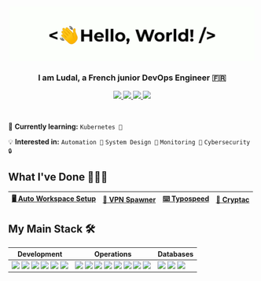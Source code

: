 <div align="center">
    <img src="assets/greetings.gif" align="center" height="" width="500" />
</div>

### <div align="center" width="200">I am Ludal, a French junior DevOps Engineer 🇫🇷</div>

<p align="center">
    <a href="mailto:contact@iamludal.fr">
        <img src="https://img.shields.io/badge/mail-%23ff4343.svg?&style=for-the-badge&logo=gmail&logoColor=white" />
    </a>
    <a href="https://twitter.com/iamludal">
        <img src="https://img.shields.io/badge/-Twitter-1ca0f1?style=for-the-badge&labelColor=1ca0f1&logo=twitter&logoColor=white" />
    </a>
    <a href="https://discordapp.com/users/256769299954401280">
        <img src="https://img.shields.io/badge/Discord-7289DA?style=for-the-badge&logo=discord&logoColor=white" />
    </a>
    <a href="https://iamludal.fr">
        <img src="https://svgshare.com/i/fDu.svg" />
    </a>
</p>
  
<br>

🧠 **Currently learning:** `Kubernetes 🐙`

💡 **Interested in:** `Automation 🚀` `System Design 🧠` `Monitoring 🚦` `Cybersecurity 🔒`
 

## What I've Done 👨🏻‍💻

<div align="center">
    
[🖥️ Auto Workspace Setup](https://github.com/iamludal/auto-workspace-setup) | [🛜 VPN Spawner](https://github.com/iamludal/vpn-spawner) | [⌨️ Typospeed](http://typospeed.iamludal.fr) | [🚀 Cryptac](https://play.google.com/store/apps/details?id=fr.iamludal.cryptac)  
--- | --- | --- | ---

</div>

## My Main Stack 🛠️

<table>
    <thead>
        <tr>
            <th>Development</th>
            <th>Operations</th>
            <th>Databases</th>
        </tr>
    </thead>
    <tbody>
        <tr>
            <td>
                <img src="https://img.shields.io/badge/TypeScript-007ACC?style=for-the-badge&logo=typescript&logoColor=white" />
                <img src="https://img.shields.io/badge/Next.js-000?style=for-the-badge&logo=next.js&logoColor=white" />
                <img src="https://img.shields.io/badge/NestJS-000?style=for-the-badge&logo=nestjs&logoColor=F00" />
                <img src="https://img.shields.io/badge/Node.js-43853D?style=for-the-badge&logo=node.js&logoColor=white" />
                <img src="https://img.shields.io/badge/Spring%20Boot-67AA3C?style=for-the-badge&logo=springboot&logoColor=white" />
                <img src="https://img.shields.io/badge/Python-3776AB?style=for-the-badge&logo=python&logoColor=F7F7F7" />
            </td>
            <td>
                <img src="https://img.shields.io/badge/Ansible-F7F7F7?style=for-the-badge&logo=ansible&logoColor=black" />
                <img src="https://img.shields.io/badge/Terraform-F7F7F7?style=for-the-badge&logo=terraform&logoColor=5A40DD" />
                <img src="https://img.shields.io/badge/Grafana-F7F7F7?style=for-the-badge&logo=grafana&logoColor=E55729" />
                <img src="https://img.shields.io/badge/DataDog-F7F7F7?style=for-the-badge&logo=datadog&logoColor=632CA6" />
                <img src="https://img.shields.io/badge/Kubernetes-F7F7F7?style=for-the-badge&logo=kubernetes&logoColor=3068DB" />
                <img src="https://img.shields.io/badge/Docker-F7F7F7?style=for-the-badge&logo=docker&logoColor=61DAFB" />
                <img src="https://img.shields.io/badge/GitHub%20Actions-F7F7F7?style=for-the-badge&logo=github&logoColor=black" />
                <img src="https://img.shields.io/badge/GitLab%20CI-F7F7F7?style=for-the-badge&logo=gitlab&logoColor=FC6D26" />
            </td>
            <td>
                <img src="https://img.shields.io/badge/PostgreSQL-316192?style=for-the-badge&logo=postgresql&logoColor=white" />
                <img src="https://img.shields.io/badge/MongoDB-679444?style=for-the-badge&logo=mongodb&logoColor=white" />
                <img src="https://img.shields.io/badge/Redis-C13B2C?style=for-the-badge&logo=redis&logoColor=white" />
            </td>
        </tr>
    </tbody>
</table>
